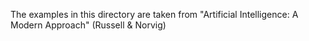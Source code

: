 The examples in this directory are taken from "Artificial Intelligence: A Modern Approach" (Russell & Norvig)